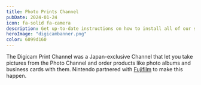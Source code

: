 ```yaml
---
title: Photo Prints Channel
pubDate: 2024-01-24
icon: fa-solid fa-camera
description: Get up-to-date instructions on how to install all of our services!
heroImage: "digicambanner.png"
color: 6099d160
---
```


The Digicam Print Channel was a Japan-exclusive Channel that let you take pictures from the Photo
Channel and order products like photo albums and business cards with them. Nintendo partnered with <a href="http://fujifilm.com/">Fujifilm</a> to make this happen.